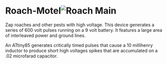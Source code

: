 # Roach-Motel![Roach Main](https://user-images.githubusercontent.com/46026730/173674754-7c84a592-8c69-4b21-8bae-dd66eb7f1b00.jpg)

Zap roaches and other pests with high voltage.
This device generates a series of 600 volt pulses running on a 9 volt battery.  It features a large area of interleaved power and ground lines.

An ATtiny85 generates critically timed pulses that cause a 10 millihenry inductor to produce short high voltages spikes that are accumulated on a .02 microfarad capacitor.
